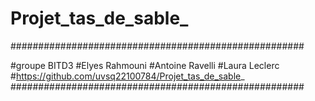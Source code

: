 # Projet_tas_de_sable_
#####################################################


#groupe BITD3
#Elyes Rahmouni 
#Antoine Ravelli
#Laura Leclerc
#https://github.com/uvsq22100784/Projet_tas_de_sable_
#####################################################
